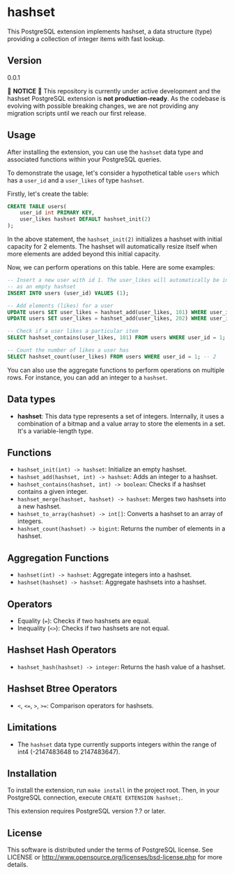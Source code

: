 # hashset

This PostgreSQL extension implements hashset, a data structure (type)
providing a collection of integer items with fast lookup.


## Version

0.0.1

🚧 **NOTICE** 🚧 This repository is currently under active development and the hashset
PostgreSQL extension is **not production-ready**. As the codebase is evolving
with possible breaking changes, we are not providing any migration scripts
until we reach our first release.


## Usage

After installing the extension, you can use the `hashset` data type and
associated functions within your PostgreSQL queries.

To demonstrate the usage, let's consider a hypothetical table `users` which has
a `user_id` and a `user_likes` of type `hashset`.

Firstly, let's create the table:

```sql
CREATE TABLE users(
    user_id int PRIMARY KEY,
    user_likes hashset DEFAULT hashset_init(2)
);
```
In the above statement, the `hashset_init(2)` initializes a hashset with initial
capacity for 2 elements. The hashset will automatically resize itself when more
elements are added beyond this initial capacity.

Now, we can perform operations on this table. Here are some examples:

```sql
-- Insert a new user with id 1. The user_likes will automatically be initialized
-- as an empty hashset
INSERT INTO users (user_id) VALUES (1);

-- Add elements (likes) for a user
UPDATE users SET user_likes = hashset_add(user_likes, 101) WHERE user_id = 1;
UPDATE users SET user_likes = hashset_add(user_likes, 202) WHERE user_id = 1;

-- Check if a user likes a particular item
SELECT hashset_contains(user_likes, 101) FROM users WHERE user_id = 1; -- true

-- Count the number of likes a user has
SELECT hashset_count(user_likes) FROM users WHERE user_id = 1; -- 2
```

You can also use the aggregate functions to perform operations on multiple rows.
For instance, you can add an integer to a `hashset`.


## Data types

- **hashset**: This data type represents a set of integers. Internally, it uses
a combination of a bitmap and a value array to store the elements in a set. It's
a variable-length type.


## Functions

- `hashset_init(int) -> hashset`: Initialize an empty hashset.
- `hashset_add(hashset, int) -> hashset`: Adds an integer to a hashset.
- `hashset_contains(hashset, int) -> boolean`: Checks if a hashset contains a given integer.
- `hashset_merge(hashset, hashset) -> hashset`: Merges two hashsets into a new hashset.
- `hashset_to_array(hashset) -> int[]`: Converts a hashset to an array of integers.
- `hashset_count(hashset) -> bigint`: Returns the number of elements in a hashset.


## Aggregation Functions

- `hashset(int) -> hashset`: Aggregate integers into a hashset.
- `hashset(hashset) -> hashset`: Aggregate hashsets into a hashset.


## Operators

- Equality (`=`): Checks if two hashsets are equal.
- Inequality (`<>`): Checks if two hashsets are not equal.


## Hashset Hash Operators

- `hashset_hash(hashset) -> integer`: Returns the hash value of a hashset.


## Hashset Btree Operators

- `<`, `<=`, `>`, `>=`: Comparison operators for hashsets.


## Limitations

- The `hashset` data type currently supports integers within the range of int4
(-2147483648 to 2147483647).


## Installation

To install the extension, run `make install` in the project root. Then, in your
PostgreSQL connection, execute `CREATE EXTENSION hashset;`.

This extension requires PostgreSQL version ?.? or later.


## License

This software is distributed under the terms of PostgreSQL license.
See LICENSE or http://www.opensource.org/licenses/bsd-license.php for
more details.
